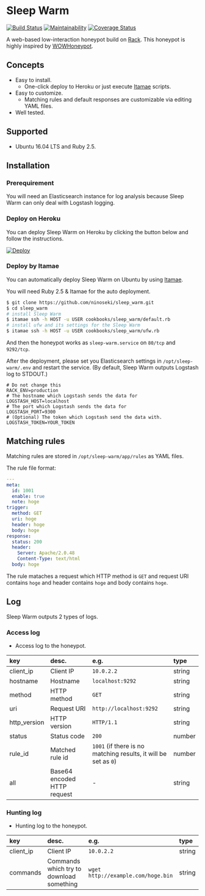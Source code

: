 # Sleep Warm

[![Build Status](https://travis-ci.org/ninoseki/sleep_warm.svg?branch=master)](https://travis-ci.org/ninoseki/sleep_warm)
[![Maintainability](https://api.codeclimate.com/v1/badges/46dcae2391a2a7f5dcb5/maintainability)](https://codeclimate.com/github/ninoseki/sleep_warm/maintainability)
[![Coverage Status](https://coveralls.io/repos/github/ninoseki/sleep_warm/badge.svg?branch=master)](https://coveralls.io/github/ninoseki/sleep_warm?branch=master)

A web-based low-interaction honeypot build on [Rack](https://github.com/rack/rack). This honeypot is highly inspired by [WOWHoneypot](https://github.com/morihisa/WOWHoneypot).

## Concepts

- Easy to install.
  - One-click deploy to Heroku or just execute [Itamae](http://itamae.kitchen/) scripts.
- Easy to customize.
  - Matching rules and default responses are customizable via editing YAML files.
- Well tested.

## Supported

- Ubuntu 16.04 LTS and Ruby 2.5.

## Installation

### Prerequirement

You will need an Elasticsearch instance for log analysis because Sleep Warm can only deal with Logstash logging.

### Deploy on Heroku

You can deploy Sleep Warm on Heroku by clicking the button below and follow the instructions.

[![Deploy](https://www.herokucdn.com/deploy/button.svg)](https://heroku.com/deploy?template=https://github.com/ninoseki/sleep_warm)


### Deploy by Itamae

You can automatically deploy Sleep Warm on Ubuntu by using [Itamae](http://itamae.kitchen/).

You will need Ruby 2.5 & Itamae for the auto deployment.

```sh
$ git clone https://github.com/ninoseki/sleep_warm.git
$ cd sleep_warm
# install Sleep Warm
$ itamae ssh -h HOST -u USER cookbooks/sleep_warm/default.rb
# install ufw and its settings for the Sleep Warm
$ itamae ssh -h HOST -u USER cookbooks/sleep_warm/ufw.rb
```

And then the honeypot works as `sleep-warm.service` on `80/tcp` and `9292/tcp`.

After the deployment, please set you Elasticsearch settings in `/opt/sleep-warm/.env` and restart the service. (By default, Sleep Warm outputs Logstash log to STDOUT.)

```
# Do not change this
RACK_ENV=production
# The hostname which Logstash sends the data for
LOGSTASH_HOST=localhost
# The port which Logstash sends the data for
LOGSTASH_PORT=9300
# (Optional) The token which Logstash send the data with.
LOGSTASH_TOKEN=YOUR_TOKEN
```

## Matching rules

Matching rules are stored in `/opt/sleep-warm/app/rules` as YAML files.

The rule file format:

```yaml
---
meta:
  id: 1001
  enable: true
  note: hoge
trigger:
  method: GET
  uri: hoge
  header: hoge
  body: hoge
response:
  status: 200
  header:
    Server: Apache/2.0.48
    Content-Type: text/html
  body: hoge
```

The rule mataches a request which  HTTP method is `GET` and request URI contains `hoge` and header contains `hoge` and body contains `hoge`.

## Log

Sleep Warm outputs 2 types of logs.

### Access log

- Access log to the honeypot.

| key          | desc.                       | e.g.                                                            | type   |
|:-------------|:----------------------------|:----------------------------------------------------------------|:-------|
| client_ip    | Client IP                   | `10.0.2.2`                                                      | string |
| hostname     | Hostname                    | `localhost:9292`                                                | string |
| method       | HTTP method                 | `GET`                                                           | string |
| uri          | Request URI                 | `http://localhost:9292`                                         | string |
| http_version | HTTP version                | `HTTP/1.1`                                                      | string |
| status       | Status code                 | `200`                                                           | number |
| rule_id      | Matched rule id             | `1001` (if there is no matching results, it will be set as `0`) | number |
| all          | Base64 encoded HTTP request | -                                                               | string |

### Hunting log

- Hunting log to the honeypot.

| key       | desc.                                    | e.g.                               | type   |
|:----------|:-----------------------------------------|:-----------------------------------|:-------|
| client_ip | Client IP                                | `10.0.2.2`                         | string |
| commands  | Commands which try to download something | `wget http://example.com/hoge.bin` | string |


